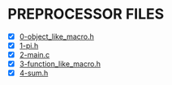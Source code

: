 # PREPROCESSOR FILES

- [X] [0-object_like_macro.h](0-object_like_macro.h)
- [x] [1-pi.h](1-pi.h)
- [x] [2-main.c](2-main.c)
- [x] [3-function_like_macro.h](3-function_like_macro.h)
- [x] [4-sum.h](4-sum.h)
